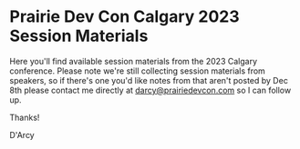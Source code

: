 # Prairie Dev Con Calgary 2023 Session Materials
Here you'll find available session materials from the 2023 Calgary conference.
Please note we're still collecting session materials from speakers, so if there's one you'd like notes from that aren't posted by Dec 8th please contact me directly at darcy@prairiedevcon.com so I can follow up.

Thanks!

D'Arcy
